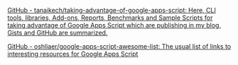 
[GitHub - tanaikech/taking-advantage-of-google-apps-script: Here, CLI tools, libraries, Add-ons, Reports, Benchmarks and Sample Scripts for taking advantage of Google Apps Script which are publishing in my blog, Gists and GitHub are summarized.](https://github.com/tanaikech/taking-advantage-of-google-apps-script)

[GitHub - oshliaer/google-apps-script-awesome-list: The usual list of links to interesting resources for Google Apps Script](https://github.com/oshliaer/google-apps-script-awesome-list)
